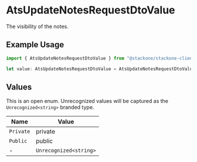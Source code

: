 # AtsUpdateNotesRequestDtoValue

The visibility of the notes.

## Example Usage

```typescript
import { AtsUpdateNotesRequestDtoValue } from "@stackone/stackone-client-ts/sdk/models/shared";

let value: AtsUpdateNotesRequestDtoValue = AtsUpdateNotesRequestDtoValue.Public;
```

## Values

This is an open enum. Unrecognized values will be captured as the `Unrecognized<string>` branded type.

| Name                   | Value                  |
| ---------------------- | ---------------------- |
| `Private`              | private                |
| `Public`               | public                 |
| -                      | `Unrecognized<string>` |